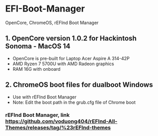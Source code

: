 # EFI-Boot-Manager
OpenCore, ChromeOS, rEFInd Boot Manager
## 1. OpenCore version 1.0.2 for Hackintosh Sonoma - MacOS 14
- OpenCore is pre-built for Laptop Acer Aspire A 314-42P
- AMD Ryzen 7 5700U with AMD Radeon graphics
- RAM 16G with onboard
## 2. ChromeOS boot files for dualboot Windows
- Use with rEFInd Boot Manager
- Note: Edit the boot path in the grub.cfg file of Chrome boot
### rEFInd Boot Manager, link https://github.com/voduong404/rEFInd-All-Themes/releases/tag/%23rEFInd-themes
